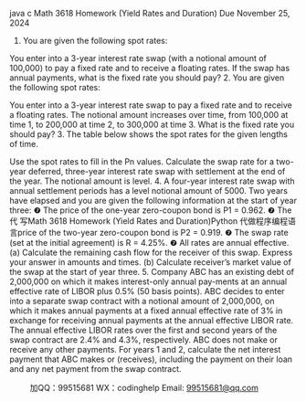 java c
Math 3618 Homework (Yield Rates and Duration) 
Due November 25, 2024 
1. You are given the following spot rates:

You enter into a 3-year interest rate swap (with a notional amount of 100,000) to pay a fixed rate and to receive a floating rates. If the swap has annual payments, what is the fixed rate you should pay?
2. You are given the following spot rates:

You enter into a 3-year interest rate swap to pay a fixed rate and to receive a floating rates. The notional amount increases over time, from 100,000 at time 1, to 200,000 at time 2, to 300,000 at time 3. What is the fixed rate you should pay?
3. The table below shows the spot rates for the given lengths of time.

Use the spot rates to fill in the Pn values.
Calculate the swap rate for a two-year deferred, three-year interest rate swap with settlement at the end of the year. The notional amount is level.
4. A four-year interest rate swap with annual settlement periods has a level notional amount of 5000. Two years have elapsed and you are given the following information at the start of year three:
❼ The price of the one-year zero-coupon bond is P1 = 0.962.
❼ The 代 写Math 3618 Homework (Yield Rates and Duration)Python
代做程序编程语言price of the two-year zero-coupon bond is P2 = 0.919.
❼ The swap rate (set at the initial agreement) is R = 4.25%.
❼ All rates are annual effective.
(a) Calculate the remaining cash flow for the receiver of this swap. Express your answer in amounts and times.
(b) Calculate receiver’s market value of the swap at the start of year three.
5. Company ABC has an existing debt of 2,000,000 on which it makes interest-only annual pay-ments at an annual effective rate of LIBOR plus 0.5% (50 basis points).
ABC decides to enter into a separate swap contract with a notional amount of 2,000,000, on which it makes annual payments at a fixed annual effective rate of 3% in exchange for receiving annual payments at the annual effective LIBOR rate.
The annual effective LIBOR rates over the first and second years of the swap contract are 2.4% and 4.3%, respectively. ABC does not make or receive any other payments.
For years 1 and 2, calculate the net interest payment that ABC makes or (receives), including the payment on their loan and any net payment from the swap contract.











         
加QQ：99515681  WX：codinghelp  Email: 99515681@qq.com

